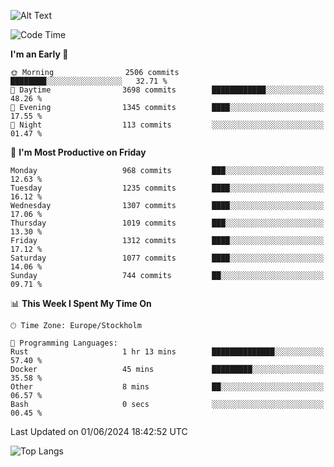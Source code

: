 ![Alt Text](https://media.tenor.com/3Gehha8RO-sAAAAC/goose-dance.gif)

<!--START_SECTION:waka-->
![Code Time](http://img.shields.io/badge/Code%20Time-159%20hrs%202%20mins-blue)

**I'm an Early 🐤** 

```text
🌞 Morning                2506 commits        ████████░░░░░░░░░░░░░░░░░   32.71 % 
🌆 Daytime                3698 commits        ████████████░░░░░░░░░░░░░   48.26 % 
🌃 Evening                1345 commits        ████░░░░░░░░░░░░░░░░░░░░░   17.55 % 
🌙 Night                  113 commits         ░░░░░░░░░░░░░░░░░░░░░░░░░   01.47 % 
```
📅 **I'm Most Productive on Friday** 

```text
Monday                   968 commits         ███░░░░░░░░░░░░░░░░░░░░░░   12.63 % 
Tuesday                  1235 commits        ████░░░░░░░░░░░░░░░░░░░░░   16.12 % 
Wednesday                1307 commits        ████░░░░░░░░░░░░░░░░░░░░░   17.06 % 
Thursday                 1019 commits        ███░░░░░░░░░░░░░░░░░░░░░░   13.30 % 
Friday                   1312 commits        ████░░░░░░░░░░░░░░░░░░░░░   17.12 % 
Saturday                 1077 commits        ████░░░░░░░░░░░░░░░░░░░░░   14.06 % 
Sunday                   744 commits         ██░░░░░░░░░░░░░░░░░░░░░░░   09.71 % 
```


📊 **This Week I Spent My Time On** 

```text
🕑︎ Time Zone: Europe/Stockholm

💬 Programming Languages: 
Rust                     1 hr 13 mins        ██████████████░░░░░░░░░░░   57.40 % 
Docker                   45 mins             █████████░░░░░░░░░░░░░░░░   35.58 % 
Other                    8 mins              ██░░░░░░░░░░░░░░░░░░░░░░░   06.57 % 
Bash                     0 secs              ░░░░░░░░░░░░░░░░░░░░░░░░░   00.45 % 
```


 Last Updated on 01/06/2024 18:42:52 UTC
<!--END_SECTION:waka-->

![Top Langs](https://github-readme-stats-rose-phi.vercel.app/api/top-langs/?username=jxncted\&layout=compact&hide=c,assembly,jupyter%20notebook)
